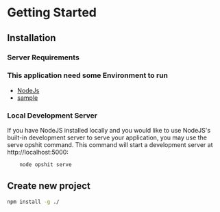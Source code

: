 # Getting Started

## Installation

### Server Requirements

### This application need some Environment to run

- [NodeJs]()
- [sample]()

### Local Development Server
If you have NodeJS installed locally and you would like to use NodeJS's built-in development server to serve your application, you may use the serve opshit command. This command will start a development server at http://localhost:5000:

```bash
    node opshit serve
```

## Create new project


```bash 
npm install -g ./
```